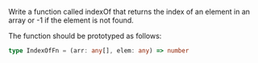 Write a function called indexOf that returns the index of an element in an array or -1 if the element is not found.

The function should be prototyped as follows:

```typescript
type IndexOfFn = (arr: any[], elem: any) => number
```
